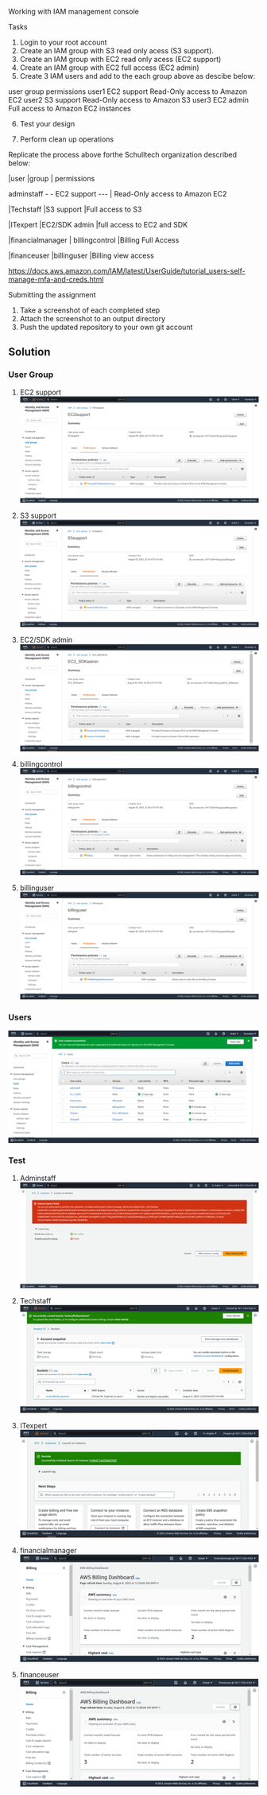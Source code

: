 Working with IAM management console

Tasks

1. Login to your root account
2. Create an IAM group with S3 read only acess (S3 support).
3. Create an IAM group with EC2 read only acess (EC2 support)
4. Create an IAM group with EC2 full access (EC2 admin)
5. Create 3 IAM users and add to the each group above as descibe below:


user      group          permissions
user1     EC2 support     Read-Only access to Amazon EC2
user2     S3 support      Read-Only access to Amazon S3
user3     EC2 admin       Full access to Amazon EC2 instances

6. Test your design

7. Perform clean up operations


Replicate the process above forthe Schulltech organization described below:


|user               |group        |  permissions

adminstaff - -  EC2 support ---        | Read-Only access to Amazon EC2

|Techstaff          |S3 support           |Full access to S3

|ITexpert           |EC2/SDK admin        |full access to EC2 and SDK

|financialmanager   | billingcontrol      |Billing Full Access  

|financeuser        |billinguser          |Billing view access



https://docs.aws.amazon.com/IAM/latest/UserGuide/tutorial_users-self-manage-mfa-and-creds.html


Submitting the assignment

1. Take a screenshot of each completed step
2. Attach the screenshot to an output directory
3. Push the updated repository to your own git account



## Solution

### User Group
1. EC2 support
![EC2 support](screenshots/groups/EC2%20READ%20ONLY%20GROUP.PNG)


2. S3 support 
![S3 support](screenshots/groups/S3SUPPORT.PNG)


3. EC2/SDK admin
![EC2/SDK admin](screenshots/groups/EC2SDK.PNG)


4. billingcontrol
![billingcontrol](screenshots/groups/BILLINGCONTROL.PNG)


5. billinguser
![billinguser](screenshots/groups/BILLINGUSER.PNG)


### Users
![Users](screenshots/users/all%20users.PNG)


### Test
1. Adminstaff
![Adminstaff](screenshots/design%20test/adminstaff_create%20instance.PNG)


2. Techstaff
![Techstaff](screenshots/design%20test/techstaff-create%20bucket.PNG)


3. ITexpert
![ITexpert](screenshots/design%20test/ITexpert-createEC2.PNG)


4. financialmanager
![financemanager](screenshots/design%20test/financemanager-billingaccess.PNG)


5. financeuser
![financeuser](screenshots/design%20test/financeuser-billing.PNG)


